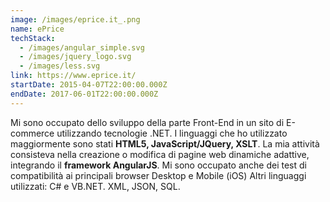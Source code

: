 ```yaml
---
image: /images/eprice.it_.png
name: ePrice
techStack:
  - /images/angular_simple.svg
  - /images/jquery_logo.svg
  - /images/less.svg
link: https://www.eprice.it/
startDate: 2015-04-07T22:00:00.000Z
endDate: 2017-06-01T22:00:00.000Z
---
```

Mi sono occupato dello sviluppo della parte Front-End in un sito di E-commerce utilizzando tecnologie
.NET.
I linguaggi che ho utilizzato maggiormente sono stati **HTML5, JavaScript/JQuery, XSLT**.
La mia attività consisteva nella creazione o modifica di pagine web dinamiche adattive, integrando il
**framework AngularJS**.
Mi sono occupato anche dei test di compatibilità ai principali browser Desktop e Mobile (iOS)
Altri linguaggi utilizzati: C# e VB.NET. XML, JSON, SQL.